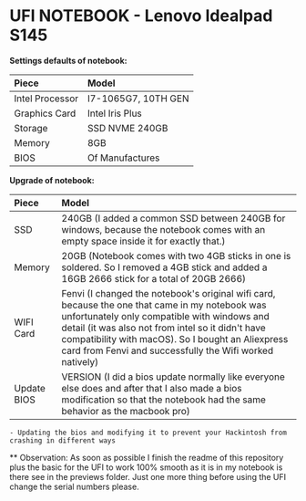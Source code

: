 # UFI NOTEBOOK - Lenovo Idealpad S145

**Settings defaults of notebook:**

Piece|Model
:----|:----
Intel Processor|I7-1065G7, 10TH GEN
Graphics Card|Intel Iris Plus
Storage|SSD NVME 240GB
Memory|8GB
BIOS|Of Manufactures


**Upgrade of notebook:**

Piece|Model
:----|:----
SSD|240GB (I added a common SSD between 240GB for windows, because the notebook comes with an empty space inside it for exactly that.)
Memory|20GB (Notebook comes with two 4GB sticks in one is soldered. So I removed a 4GB stick and added a 16GB 2666 stick for a total of 20GB 2666)
WIFI Card|Fenvi (I changed the notebook's original wifi card, because the one that came in my notebook was unfortunately only compatible with windows and detail (it was also not from intel so it didn't have compatibility with macOS). So I bought an Aliexpress card from Fenvi and successfully the Wifi worked natively) 
Update BIOS|VERSION (I did a bios update normally like everyone else does and after that I also made a bios modification so that the notebook had the same behavior as the macbook pro)


```
- Updating the bios and modifying it to prevent your Hackintosh from crashing in different ways
```


** Observation: As soon as possible I finish the readme of this repository plus the basic for the UFI to work 100% smooth as it is in my notebook is there see in the previews folder. Just one more thing before using the UFI change the serial numbers please.
